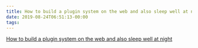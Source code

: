 ```yaml
---
title: How to build a plugin system on the web and also sleep well at night
date: 2019-08-24T06:51:13-00:00
tags:
---
```


[How to build a plugin system on the web and also sleep well at night](https://www.figma.com/blog/how-we-built-the-figma-plugin-system/)
